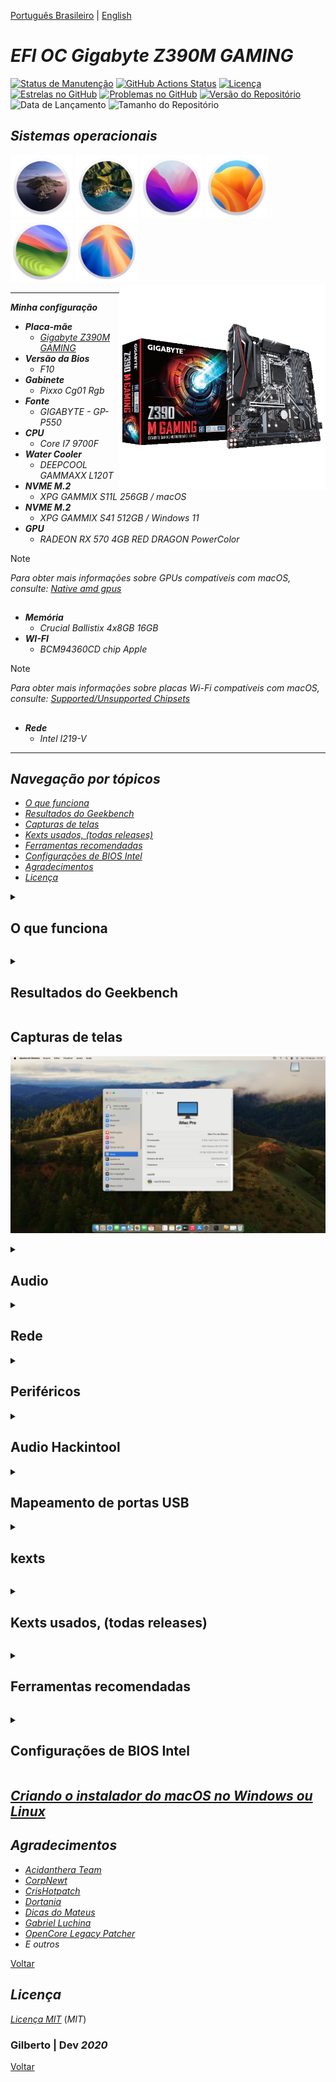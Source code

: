 [Português Brasileiro](https://github.com/Gilberto-Mascena/Z390M-GAMING/blob/main/README-pt_br.md) | [English](https://github.com/Gilberto-Mascena/Z390M-GAMING/blob/main/README.md)

# *EFI OC Gigabyte Z390M GAMING*

[![Status de Manutenção](https://img.shields.io/badge/Maintained-Yes-brightgreen?style=for-the-badge)](https://GitHub.com/Gilberto-Mascena/Z390M_GAMING)
[![GitHub Actions Status](https://img.shields.io/github/actions/workflow/status/Gilberto-Mascena/Z390M_GAMING/build.yml?style=for-the-badge)](https://github.com/Gilberto-Mascena/Z390M_GAMING/actions)
[![Licença](https://img.shields.io/github/license/Gilberto-Mascena/Z390M_GAMING?style=for-the-badge)](https://github.com/Gilberto-Mascena/Z390M_GAMING/blob/main/LICENSE.md)
[![Estrelas no GitHub](https://img.shields.io/github/stars/Gilberto-Mascena/Z390M_GAMING?style=for-the-badge)](https://github.com/Gilberto-Mascena/Z390M_GAMING/stargazers)
[![Problemas no GitHub](https://img.shields.io/github/issues/Gilberto-Mascena/Z390M_GAMING?style=for-the-badge)](https://github.com/Gilberto-Mascena/Z390M_GAMING/issues)
[![Versão do Repositório](https://img.shields.io/github/v/release/Gilberto-Mascena/Z390M_GAMING?include_prereleases&style=for-the-badge)](https://github.com/Gilberto-Mascena/Z390M_GAMING/releases)
![Data de Lançamento](https://img.shields.io/github/release-date/Gilberto-Mascena/Z390M_GAMING?style=for-the-badge)
![Tamanho do Repositório](https://img.shields.io/github/repo-size/Gilberto-Mascena/Z390M_GAMING?style=for-the-badge)


##

## *Sistemas operacionais*

<div align="left">  
  <img width="100" src="./imgs/macos-catalina-icon.png" alt="macOS Catalina icons"> 
  <img width="100" src="./imgs/macos-big-sur-icon.png" alt="macOS Big Sur icons"> 
  <img width="100" src="./imgs/macos-monterey-icon.png" alt="macOS Monterey icons">  
  <img width="100" src="./imgs/macos-ventura-icon.png" alt="macOS Ventura icons">  
  <img width="100" src="./imgs/macos-sonoma-icon.png" alt="macOS Sonoma icons">
  <img width="100" src="./imgs/macos-sequoia-icon.png" alt="macOS Sequoia icons">
</div>

<div>
  <img align="right" src="./imgs/banner.png" alt="photo Z390 M GAMING" width="330">
</div>

---

_**Minha configuração**_

- _**Placa-mãe**_
    - <a href="https://www.gigabyte.com/br/Motherboard/Z390-M-GAMING-rev-10#kf" alt="photo Z390 M GAMING" target="_blank">*Gigabyte Z390M GAMING*</a>
- _**Versão da Bios**_
  - *F10*
- _**Gabinete**_
  - *Pixxo Cg01 Rgb*
- _**Fonte**_
  - *GIGABYTE - GP-P550*
- _**CPU**_
  - *Core I7 9700F*
- _**Water Cooler**_
  - *DEEPCOOL GAMMAXX L120T*
- _**NVME M.2**_
  - *XPG GAMMIX S11L 256GB / macOS*
- _**NVME M.2**_
  - *XPG GAMMIX S41 512GB / Windows 11*
- _**GPU**_
  - *RADEON RX 570 4GB RED DRAGON PowerColor*

> [!NOTE]
> *Para obter mais informações sobre GPUs compatíveis com macOS, consulte: [Native amd gpus](https://dortania.github.io/GPU-Buyers-Guide/modern-gpus/amd-gpu.html#native-amd-gpus)*

##

- _**Memória**_
  - *Crucial Ballistix 4x8GB 16GB*
- _**WI-FI**_
  - *BCM94360CD chip Apple*

> [!NOTE]
> *Para obter mais informações sobre placas Wi-Fi compatíveis com macOS, consulte: [Supported/Unsupported Chipsets](https://dortania.github.io/Wireless-Buyers-Guide/unsupported.html#supported-chipsets)*

##

- _**Rede**_
  - *Intel I219-V*

---

<a name="ancora"></a>

## _Navegação por tópicos_
- [*O que funciona*](#ancora1)
- [*Resultados do Geekbench*](#ancora2)
- [*Capturas de telas*](#ancora3)
- [*Kexts usados, (todas releases)*](#ancora4)
- [*Ferramentas recomendadas*](#ancora5)
- [*Configurações de BIOS Intel*](#ancora6)
- [*Agradecimentos*](#ancora7)
- [*Licença* ](#ancora8)

<a id="ancora1"></a>

<details><summary><h2>O que funciona</h2></summary>

- [x] *Audio*
- [x] *Rede*
- [x] *WI-FI*
- [x] *Bluetooth*
- [x] *USB*
- [x] *Sleep*

[Voltar](#ancora)
</details>

<a id="ancora2"></a>

<details><summary><h2>Resultados do Geekbench</h2></summary>

- [*Windows 11 Pro*](https://browser.geekbench.com/v5/cpu/19703206)
- [*macOS Ventura 13.1*](https://browser.geekbench.com/v5/cpu/19703520)
- [*macOS Sonoma 14.0 Beta 1*](https://browser.geekbench.com/v6/cpu/1566485)
- [*Ubuntu 22.04.2 LTS*](https://browser.geekbench.com/v6/cpu/1953890)

[Voltar](#ancora)
</details>

<a id="ancora3"></a>

## Capturas de telas

![about Sonoma](./imgs/about.png)

<details><summary><h2>Audio</h2></summary>

![sound](./imgs/sound.png)
</details>

<details><summary><h2>Rede</h2></summary>

![ethernet](./imgs/ethernet.png)
</details>

<details><summary><h2>Periféricos</h2></summary>


![peripherals](./imgs/peripherals.png)
</details>

<details><summary><h2>Audio Hackintool</h2></summary>


![sound-peripherals](./imgs/sound-peripherals.png)
</details>

<details><summary><h2>Mapeamento de portas USB</h2></summary>


![mapping](./imgs/mapping.png)
</details>

<details><summary><h2>kexts</h2></summary>

![kexts](./imgs/kexts.png)

[Voltar](#ancora)
</details>

<a id="ancora4"></a>

<details><summary><h2>Kexts usados, (todas releases)</h2></summary>

- *[`WhateverGreen.kext`](https://github.com/acidanthera/WhateverGreen)*
- *[`Lilu.kext`](https://github.com/acidanthera/Lilu)*
- *[`VirtualSMC`](https://github.com/acidanthera/VirtualSMC), somente: `VirtualSMC.kext`, `SMCProcessor.kext` e `SMCSuperIO.kext`*.
- *[`IntelMausi.kext`](https://github.com/acidanthera/IntelMausi)*
- *[`CpuTscSync.kext`](https://github.com/acidanthera/CpuTscSync)*
- *[`AppleALC.kext`](https://github.com/acidanthera/AppleALC)*
- *`USBMap.kext`*

[Voltar](#ancora)
</details>

<a id="ancora5"></a>

<details><summary><h2>Ferramentas recomendadas</h2></summary>

* _**Recomendação 1**_
  * *Use [`GenSMBIOS`](https://github.com/corpnewt/GenSMBIOS), para gerar novos seriais para seu SMBIOS a fim de evitar conflitos com iServices*
* _**Recomendação 2**_
  * *Use [`ProperTree`](https://github.com/corpnewt/ProperTree), para editar seu config.plist*    
* _**Recomendação 3**_
  * *Use [`USBMap`](https://github.com/corpnewt/USBMap), para mapear suas portas USB, a partir do OC 0.9.3, elas podem ser mapeadas com XHCIPortLimit habilitado em config.plist + [`USBInjectAll`](https://github.com/Sniki/OS-X-USB-Inject-All/releases)*
* _**Recomendação 4**_
  * *Extraia seu DSDT do Windows*
  * *Use [`SSDTTime`](https://github.com/corpnewt/SSDTTime), para gerar seus patches SSDT*   
* _**Recomendação 5**_
  * *Use [`MaciASL`](https://github.com/acidanthera/MaciASL), para compilar seus patches SSDT no mac*

[Voltar](#ancora)
</details>

<a id="ancora6"></a>

<details><summary><h2>Configurações de BIOS Intel</h2></summary>

- [*OpenCore Install Guide*](https://dortania.github.io/OpenCore-Install-Guide/config.plist/coffee-lake.html#intel-bios-settings)

[Voltar](#ancora)
</details>

## [_Criando o instalador do macOS no Windows ou Linux_](https://github.com/Gilberto-Mascena/How-to-create-a-macOS-installer-without-a-Mac)

<a id="ancora7"></a>

## *Agradecimentos*

- [*Acidanthera Team*](https://github.com/acidanthera)
- [*CorpNewt*](https://github.com/corpnewt)
- [*CrisHotpatch*](https://t.me/crishotpatch)
- [*Dortania*](https://dortania.github.io/OpenCore-Install-Guide/config.plist/coffee-lake.html#starting-point)
- [*Dicas do Mateus*](https://www.youtube.com/c/DicasdoMateus)
- [*Gabriel Luchina*](https://www.youtube.com/c/gabrielluchina)
- [*OpenCore Legacy Patcher*](https://github.com/dortania/OpenCore-Legacy-Patcher)
- *E outros*

[Voltar](#ancora)


<a id="ancora8"></a>

## *Licença* 

[*Licença MIT*](LICENSE.md) (*MIT*)

### Gilberto | Dev _2020_ 

[Voltar](#ancora)

